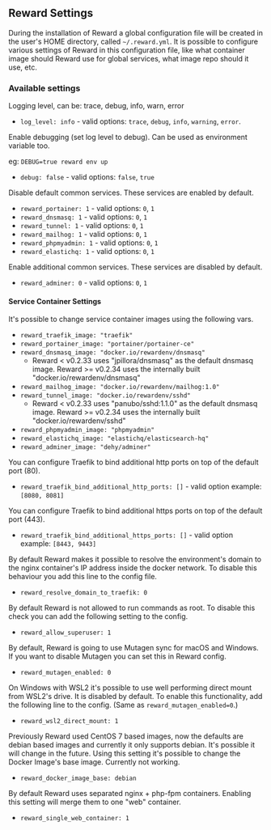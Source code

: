 ## Reward Settings

During the installation of Reward a global configuration file will be created in the user's HOME directory,
called `~/.reward.yml`. It is possible to configure various settings of Reward in this configuration file, like what
container image should Reward use for global services, what image repo should it use, etc.

### Available settings

Logging level, can be: trace, debug, info, warn, error

- `log_level: info` - valid options: `trace`, `debug`, `info`, `warning`, `error`.

Enable debugging (set log level to debug). Can be used as environment variable too.

eg: `DEBUG=true reward env up`

- `debug: false` - valid options: `false`, `true`

Disable default common services. These services are enabled by default.

- `reward_portainer: 1` - valid options: `0`, `1`
- `reward_dnsmasq: 1` - valid options: `0`, `1`
- `reward_tunnel: 1` - valid options: `0`, `1`
- `reward_mailhog: 1` - valid options: `0`, `1`
- `reward_phpmyadmin: 1` - valid options: `0`, `1`
- `reward_elastichq: 1` - valid options: `0`, `1`

Enable additional common services. These services are disabled by default.

- `reward_adminer: 0` - valid options: `0`, `1`

#### Service Container Settings

It's possible to change service container images using the following vars.

- `reward_traefik_image: "traefik"`
- `reward_portainer_image: "portainer/portainer-ce"`
- `reward_dnsmasq_image: "docker.io/rewardenv/dnsmasq"`
    - Reward < v0.2.33 uses "jpillora/dnsmasq" as the default dnsmasq image. Reward >= v0.2.34 uses the internally
      built "docker.io/rewardenv/dnsmasq"
- `reward_mailhog_image: "docker.io/rewardenv/mailhog:1.0"`
- `reward_tunnel_image: "docker.io/rewardenv/sshd"`
    - Reward < v0.2.33 uses "panubo/sshd:1.1.0" as the default dnsmasq image. Reward >= v0.2.34 uses the internally
      built "docker.io/rewardenv/sshd"
- `reward_phpmyadmin_image: "phpmyadmin"`
- `reward_elastichq_image: "elastichq/elasticsearch-hq"`
- `reward_adminer_image: "dehy/adminer"`

You can configure Traefik to bind additional http ports on top of the default port (80).

- `reward_traefik_bind_additional_http_ports: []` - valid option example: `[8080, 8081]`

You can configure Traefik to bind additional https ports on top of the default port (443).

- `reward_traefik_bind_additional_https_ports: []` - valid option example: `[8443, 9443]`

By default Reward makes it possible to resolve the environment's domain to the nginx container's IP address inside the
docker network. To disable this behaviour you add this line to the config file.

- `reward_resolve_domain_to_traefik: 0`

By default Reward is not allowed to run commands as root. To disable this check you can add the following setting to the
config.

- `reward_allow_superuser: 1`

By default, Reward is going to use Mutagen sync for macOS and Windows. If you want to disable Mutagen you can set this
in Reward config.

- `reward_mutagen_enabled: 0`

On Windows with WSL2 it's possible to use well performing direct mount from WSL2's drive. It is disabled by default.
To enable this functionality, add the following line to the config. (Same as `reward_mutagen_enabled=0`.)

- `reward_wsl2_direct_mount: 1`

Previously Reward used CentOS 7 based images, now the defaults are debian based images and currently it only supports
debian. It's possible it will change in the future. Using this setting it's possible to change the Docker Image's base
image. Currently not working.

- `reward_docker_image_base: debian`

By default Reward uses separated nginx + php-fpm containers. Enabling this setting will merge them to one "web"
container.

- `reward_single_web_container: 1`

